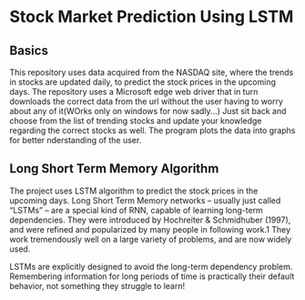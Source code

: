 # Stock Market Prediction Using LSTM

## Basics
This repository uses data acquired from the NASDAQ site, where the trends in
stocks are updated daily, to predict the stock prices in the upcoming days. The
repository uses a Microsoft edge web driver that in turn downloads the correct
data from the url without the user having to worry about any of it(WOrks only on
windows for now sadly...) Just sit
back and choose from the list of trending stocks and update your knowledge
regarding the correct stocks as well.
The program plots the data into graphs for better nderstanding of the user.

## Long Short Term Memory Algorithm 
The project uses LSTM algorithm to predict the stock prices in the upcoming
days. Long Short Term Memory networks – usually just called “LSTMs” – are a special kind of RNN, capable of learning long-term dependencies. They were introduced by Hochreiter & Schmidhuber (1997), and were refined and popularized by many people in following work.1 They work tremendously well on a large variety of problems, and are now widely used.

LSTMs are explicitly designed to avoid the long-term dependency problem. Remembering information for long periods of time is practically their default behavior, not something they struggle to learn!

